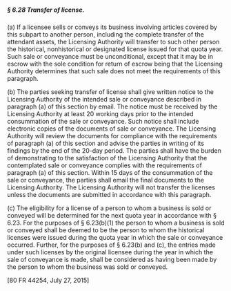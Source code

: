 ##### § 6.28 Transfer of license. #####

(a) If a licensee sells or conveys its business involving articles covered by this subpart to another person, including the complete transfer of the attendant assets, the Licensing Authority will transfer to such other person the historical, nonhistorical or designated license issued for that quota year. Such sale or conveyance must be unconditional, except that it may be in escrow with the sole condition for return of escrow being that the Licensing Authority determines that such sale does not meet the requirements of this paragraph.

(b) The parties seeking transfer of license shall give written notice to the Licensing Authority of the intended sale or conveyance described in paragraph (a) of this section by email. The notice must be received by the Licensing Authority at least 20 working days prior to the intended consummation of the sale or conveyance. Such notice shall include electronic copies of the documents of sale or conveyance. The Licensing Authority will review the documents for compliance with the requirements of paragraph (a) of this section and advise the parties in writing of its findings by the end of the 20-day period. The parties shall have the burden of demonstrating to the satisfaction of the Licensing Authority that the contemplated sale or conveyance complies with the requirements of paragraph (a) of this section. Within 15 days of the consummation of the sale or conveyance, the parties shall email the final documents to the Licensing Authority. The Licensing Authority will not transfer the licenses unless the documents are submitted in accordance with this paragraph.

(c) The eligibility for a license of a person to whom a business is sold or conveyed will be determined for the next quota year in accordance with § 6.23. For the purposes of § 6.23(b)(1) the person to whom a business is sold or conveyed shall be deemed to be the person to whom the historical licenses were issued during the quota year in which the sale or conveyance occurred. Further, for the purposes of § 6.23(b) and (c), the entries made under such licenses by the original licensee during the year in which the sale of conveyance is made, shall be considered as having been made by the person to whom the business was sold or conveyed.

[80 FR 44254, July 27, 2015]